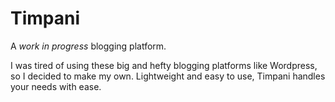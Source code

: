 # Timpani

A *work in progress* blogging platform.

I was tired of using these big and hefty blogging platforms like Wordpress, so I decided to make my own. Lightweight and easy to use, Timpani handles your needs with ease.
